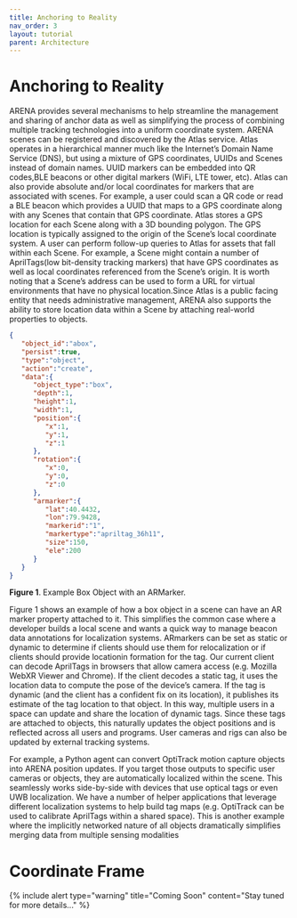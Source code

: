 ```yaml
---
title: Anchoring to Reality
nav_order: 3
layout: tutorial
parent: Architecture
---
```


# Anchoring to Reality

ARENA provides several mechanisms to help streamline the management and sharing of anchor data as well as simplifying the process of combining multiple tracking technologies into a uniform coordinate system. ARENA scenes can be registered and discovered by the Atlas service. Atlas operates in a hierarchical manner much like the Internet’s Domain Name Service (DNS), but using a mixture of GPS coordinates, UUIDs and Scenes instead of domain names. UUID markers can be embedded into QR codes,BLE beacons or other digital markers (WiFi, LTE tower, etc). Atlas can also provide absolute and/or local coordinates for markers that are associated with scenes. For example, a user could scan a QR code or read a BLE beacon which provides a UUID that maps to a GPS coordinate along with any Scenes that contain that GPS coordinate. Atlas stores a GPS location for each Scene along with a 3D bounding polygon. The GPS location is typically assigned to the origin of the Scene’s local coordinate system.  A user can perform follow-up queries to Atlas for assets that fall within each Scene. For example, a Scene might contain a number of AprilTags(low bit-density tracking markers) that have GPS coordinates as well as local coordinates referenced from the Scene’s origin. It is worth noting that a Scene’s address can be used to form a URL for virtual environments that have no physical location.Since Atlas is a public facing entity that needs administrative management, ARENA also supports the ability to store location data within a Scene by attaching real-world properties to objects.

```json
{
   "object_id":"abox",
   "persist":true,
   "type":"object",
   "action":"create",
   "data":{
      "object_type":"box",
      "depth":1,
      "height":1,
      "width":1,
      "position":{
         "x":1,
         "y":1,
         "z":1
      },
      "rotation":{
         "x":0,
         "y":0,
         "z":0
      },
      "armarker":{
         "lat":40.4432,
         "lon":79.9428,
         "markerid":"1",
         "markertype":"apriltag_36h11",
         "size":150,
         "ele":200
      }
   }
}
```
**Figure 1**. Example Box Object with an ARMarker.

Figure 1 shows an example of how a box object in a scene can have an AR marker property attached to it. This simplifies the common case where a developer builds a local scene and wants a quick way to manage beacon data annotations for localization systems. ARmarkers can be set as static or dynamic to determine if clients should use them for relocalization or if clients should provide locationin formation for the tag. Our current client can decode AprilTags in browsers that allow camera access (e.g. Mozilla WebXR Viewer and Chrome). If the client decodes a static tag, it uses the location data to compute the pose of the device’s camera. If the tag is dynamic (and the client has a confident fix on its location), it publishes its estimate of the tag location to that object. In this way, multiple users in a space can update and share the location of dynamic tags. Since these tags are attached to objects, this naturally updates the object positions and is reflected across all users and programs. User cameras and rigs can also be updated by external tracking systems.

For example, a Python agent can convert OptiTrack motion capture objects into ARENA position updates. If you target those outputs to specific user cameras or objects, they are automatically localized within the scene. This seamlessly works side-by-side with devices that use optical tags or even UWB localization. We have a number of helper applications that leverage different localization systems to help build tag maps (e.g. OptiTrack can be used to calibrate AprilTags within a shared space). This is another example where the implicitly networked nature of all objects dramatically simplifies merging data from multiple sensing modalities

# Coordinate Frame

{% include alert type="warning" title="Coming Soon" content="Stay tuned for more details..." %}
